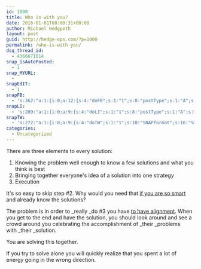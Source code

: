 ```yaml
---
id: 1000
title: Who is with you?
date: 2016-01-01T08:00:31+00:00
author: Michael Hedgpeth
layout: post
guid: http://hedge-ops.com/?p=1000
permalink: /who-is-with-you/
dsq_thread_id:
  - 4366671014
snap_isAutoPosted:
  - 1
snap_MYURL:
  - 
snapEdIT:
  - 1
snapFB:
  - 's:362:"a:1:{i:0;a:12:{s:4:"doFB";s:1:"1";s:8:"postType";s:1:"A";s:10:"AttachPost";s:1:"2";s:10:"SNAPformat";s:16:"%TITLE% - %SURL%";s:9:"isAutoImg";s:1:"A";s:8:"imgToUse";s:0:"";s:9:"isAutoURL";s:1:"A";s:8:"urlToUse";s:0:"";s:11:"isPrePosted";s:1:"1";s:8:"isPosted";s:1:"1";s:4:"pgID";s:35:"10152471133176268_10153160621461268";s:5:"pDate";s:19:"2016-01-01 14:40:04";}}";'
snapLI:
  - 's:289:"a:1:{i:0;a:9:{s:4:"doLI";s:1:"1";s:8:"postType";s:1:"A";s:10:"SNAPformat";s:41:"New post has been published on %SITENAME%";s:11:"SNAPformatT";s:18:"New Post - %TITLE%";s:9:"isAutoImg";s:1:"A";s:8:"imgToUse";s:0:"";s:9:"isAutoURL";s:1:"A";s:8:"urlToUse";s:0:"";s:11:"isPrePosted";s:1:"1";}}";'
snapTW:
  - 's:272:"a:1:{i:0;a:9:{s:4:"doTW";s:1:"1";s:10:"SNAPformat";s:16:"%TITLE% - %SURL%";s:8:"attchImg";s:1:"1";s:9:"isAutoImg";s:1:"A";s:8:"imgToUse";s:0:"";s:11:"isPrePosted";s:1:"1";s:8:"isPosted";s:1:"1";s:4:"pgID";s:18:"682934322140057600";s:5:"pDate";s:19:"2016-01-01 14:40:05";}}";'
categories:
  - Uncategorized
---
```

There are three elements to every solution:

  1. Knowing the problem well enough to know a few solutions and what you think is best
  2. Bringing together everyone's idea of a solution into one strategy
  3. Execution

It's so easy to skip step #2. Why would you need that [if you are so smart](http://hedge-ops.com/surrounded/) and already know the solutions?

The problem is in order to _really _do #3 you have [to have alignment](http://hedge-ops.com/alignment/). When you get to the end and have the solution, you should look around and see a crowd around you celebrating the accomplishment of _their _problems with _their _solution.

You are solving this together.

If you try to solve alone you will quickly realize that you spent a lot of energy going in the wrong direction.